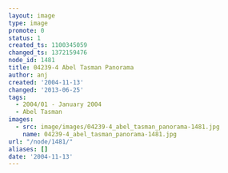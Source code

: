 ```yaml
---
layout: image
type: image
promote: 0
status: 1
created_ts: 1100345059
changed_ts: 1372159476
node_id: 1481
title: 04239-4 Abel Tasman Panorama
author: anj
created: '2004-11-13'
changed: '2013-06-25'
tags:
  - 2004/01 - January 2004
  - Abel Tasman
images:
  - src: image/images/04239-4_abel_tasman_panorama-1481.jpg
    name: 04239-4_abel_tasman_panorama-1481.jpg
url: "/node/1481/"
aliases: []
date: '2004-11-13'
---
```


